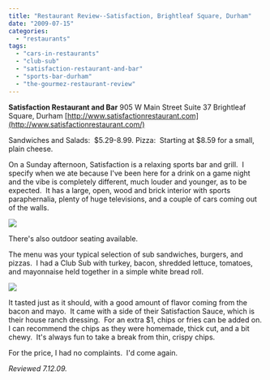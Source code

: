 ```yaml
---
title: "Restaurant Review--Satisfaction, Brightleaf Square, Durham"
date: "2009-07-15"
categories:
  - "restaurants"
tags:
  - "cars-in-restaurants"
  - "club-sub"
  - "satisfaction-restaurant-and-bar"
  - "sports-bar-durham"
  - "the-gourmez-restaurant-review"
---
```


**Satisfaction Restaurant and Bar** 905 W Main Street Suite 37 Brightleaf Square, Durham [http://www.satisfactionrestaurant.com](http://www.satisfactionrestaurant.com/)

Sandwiches and Salads:  $5.29-8.99. Pizza:  Starting at $8.59 for a small, plain cheese.

On a Sunday afternoon, Satisfaction is a relaxing sports bar and grill.  I specify when we ate because I've been here for a drink on a game night and the vibe is completely different, much louder and younger, as to be expected.  It has a large, open, wood and brick interior with sports paraphernalia, plenty of huge televisions, and a couple of cars coming out of the walls.

![](http://www.thegourmez.com/photos/satisfaction.jpg)

There's also outdoor seating available.

The menu was your typical selection of sub sandwiches, burgers, and pizzas.  I had a Club Sub with turkey, bacon, shredded lettuce, tomatoes, and mayonnaise held together in a simple white bread roll.

![](http://www.thegourmez.com/photos/satisfactionclub.jpg)

It tasted just as it should, with a good amount of flavor coming from the bacon and mayo.  It came with a side of their Satisfaction Sauce, which is their house ranch dressing.  For an extra $1, chips or fries can be added on.  I can recommend the chips as they were homemade, thick cut, and a bit chewy.  It's always fun to take a break from thin, crispy chips.

For the price, I had no complaints.  I'd come again.

_Reviewed 7.12.09._
